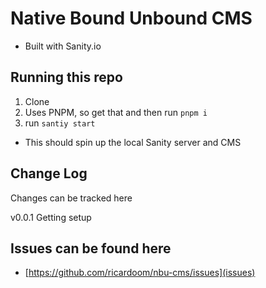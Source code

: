 # Native Bound Unbound CMS

- Built with Sanity.io

## Running this repo

1. Clone
2. Uses PNPM, so get that and then run `pnpm i`
3. run `santiy start`
  
  - This should spin up the local Sanity server and CMS

## Change Log

Changes can be tracked here

v0.0.1 Getting setup


## Issues can be found here

- [https://github.com/ricardoom/nbu-cms/issues](issues)